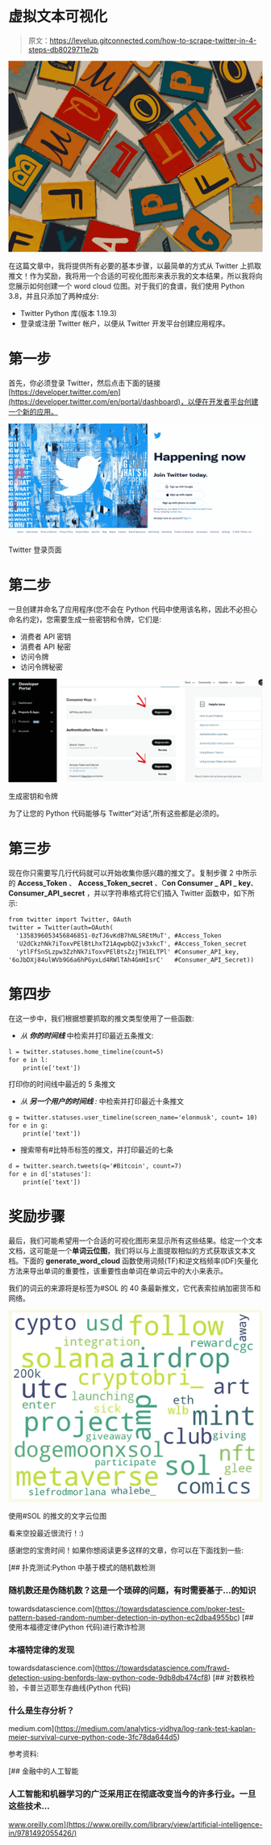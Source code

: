 # 虚拟文本可视化

> 原文：<https://levelup.gitconnected.com/how-to-scrape-twitter-in-4-steps-db8029711e2b>

![](img/54e5670589ce7bc11e306bc3f1875907.png)

在这篇文章中，我将提供所有必要的基本步骤，以最简单的方式从 Twitter 上抓取推文！作为奖励，我将用一个合适的可视化图形来表示我的文本结果，所以我将向您展示如何创建一个 word cloud 位图。对于我们的食谱，我们使用 Python 3.8，并且只添加了两种成分:

*   Twitter Python 库(版本 1.19.3)
*   登录或注册 Twitter 帐户，以便从 Twitter 开发平台创建应用程序。

# 第一步

首先，你必须登录 Twitter，然后点击下面的链接[https://developer.twitter.com/en](https://developer.twitter.com/en/portal/dashboard)，以便在开发者平台创建一个新的应用。

![](img/6c673559d9a39ed198ae5e08fdf14321.png)

Twitter 登录页面

# **第二步**

一旦创建并命名了应用程序(您不会在 Python 代码中使用该名称，因此不必担心命名约定)，您需要生成一些密钥和令牌，它们是:

*   消费者 API 密钥
*   消费者 API 秘密
*   访问令牌
*   访问令牌秘密

![](img/1aea86efdb6832351b1a89b803110853.png)

生成密钥和令牌

为了让您的 Python 代码能够与 Twitter“对话”,所有这些都是必须的。

# **第三步**

现在你只需要写几行代码就可以开始收集你感兴趣的推文了。复制步骤 2 中所示的 **Access_Token** 、 **Access_Token_secret** 、C**on Consumer _ API _ key**、 **Consumer_API_secret** ，并以字符串格式将它们插入 Twitter 函数中，如下所示:

```
from twitter import Twitter, OAuth
twitter = Twitter(auth=OAuth(
  '1358396053456846851-0zTJ6vKdB7hNLSREtMuT', #Access_Token
  'U2dCkzhNk7iToxvPElBtLhxT21AqwpbQZjv3xkcT', #Access_Token_secret
  'ytlFfSnSLzpw3ZzhNk7iToxvPElBtsZzjTH1ELTPl' #Consumer_API_key,                               '6oJbDXj84ulWVb9G6a6hPGyxLd4RWlTAh4GmHIsrC'   #Consumer_API_Secret))
```

# 第四步

在这一步中，我们根据想要抓取的推文类型使用了一些函数:

*   *从* ***你的时间线*** 中检索并打印最近五条推文:

```
l = twitter.statuses.home_timeline(count=5)
for e in l:
    print(e['text'])
```

打印你的时间线中最近的 5 条推文

*   *从* ***另一个用户的时间线*** *:* 中检索并打印最近十条推文

```
g = twitter.statuses.user_timeline(screen_name='elonmusk', count= 10)
for e in g:
    print(e['text'])
```

*   搜索带有#比特币标签的推文，并打印最近的七条

```
d = twitter.search.tweets(q='#Bitcoin', count=7)
for e in d['statuses']:
    print(e['text'])
```

# 奖励步骤

最后，我们可能希望用一个合适的可视化图形来显示所有这些结果。给定一个文本文档，这可能是一个**单词云位图**，我们将以与上面提取相似的方式获取该文本文档。下面的 **generate_word_cloud** 函数使用词频(TF)和逆文档频率(IDF)矢量化方法来导出单词的重要性，该重要性由单词在单词云中的大小来表示。

我们的词云的来源将是标签为#SOL 的 40 条最新推文，它代表索拉纳加密货币和网络。

![](img/6355e6be4b970d3c63799e77c8e48dd1.png)

使用#SOL 的推文的文字云位图

看来空投最近很流行！:)

感谢您的宝贵时间！如果你想阅读更多这样的文章，你可以在下面找到一些:

[](https://towardsdatascience.com/poker-test-pattern-based-random-number-detection-in-python-ec2dba4955bc) [## 扑克测试:Python 中基于模式的随机数检测

### 随机数还是伪随机数？这是一个琐碎的问题，有时需要基于…的知识

towardsdatascience.com](https://towardsdatascience.com/poker-test-pattern-based-random-number-detection-in-python-ec2dba4955bc) [](https://towardsdatascience.com/frawd-detection-using-benfords-law-python-code-9db8db474cf8) [## 使用本福德定律(Python 代码)进行欺诈检测

### 本福特定律的发现

towardsdatascience.com](https://towardsdatascience.com/frawd-detection-using-benfords-law-python-code-9db8db474cf8) [](https://medium.com/analytics-vidhya/log-rank-test-kaplan-meier-survival-curve-python-code-3fc78da644d5) [## 对数秩检验，卡普兰迈耶生存曲线(Python 代码)

### 什么是生存分析？

medium.com](https://medium.com/analytics-vidhya/log-rank-test-kaplan-meier-survival-curve-python-code-3fc78da644d5) 

参考资料:

[](https://www.oreilly.com/library/view/artificial-intelligence-in/9781492055426/) [## 金融中的人工智能

### 人工智能和机器学习的广泛采用正在彻底改变当今的许多行业。一旦这些技术…

www.oreilly.com](https://www.oreilly.com/library/view/artificial-intelligence-in/9781492055426/)